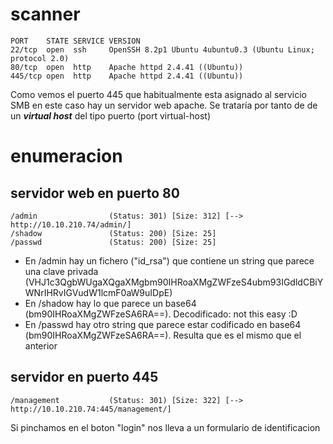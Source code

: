 
# scanner

```
PORT    STATE SERVICE VERSION
22/tcp  open  ssh     OpenSSH 8.2p1 Ubuntu 4ubuntu0.3 (Ubuntu Linux; protocol 2.0)
80/tcp  open  http    Apache httpd 2.4.41 ((Ubuntu))
445/tcp open  http    Apache httpd 2.4.41 ((Ubuntu))
```
Como vemos el puerto 445 que habitualmente esta asignado al servicio SMB en este caso hay un servidor web apache. Se trataría por tanto de
de un ***virtual host*** del tipo puerto (port virtual-host)

# enumeracion
## servidor web en puerto 80

```
/admin                (Status: 301) [Size: 312] [--> http://10.10.210.74/admin/]
/shadow               (Status: 200) [Size: 25]                                  
/passwd               (Status: 200) [Size: 25] 
```

- En /admin hay un fichero ("id_rsa") que contiene un string que parece una clave privada (VHJ1c3QgbWUgaXQgaXMgbm90IHRoaXMgZWFzeS4ubm93IGdldCBiYWNrIHRvIGVudW1lcmF0aW9uIDpE)
- En /shadow hay lo que parece un base64 (bm90IHRoaXMgZWFzeSA6RA==). Decodificado: not this easy :D
- En /passwd hay otro string que parece estar codificado en base64 (bm90IHRoaXMgZWFzeSA6RA==). Resulta que es el mismo que el anterior

## servidor en puerto 445
```
/management           (Status: 301) [Size: 322] [--> http://10.10.210.74:445/management/]
```
Si pinchamos en el boton "login" nos lleva a un formulario de identificacion

